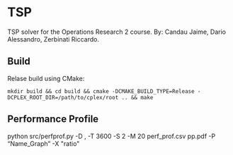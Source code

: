 # TSP

TSP solver for the Operations Research 2 course.
By: Candau Jaime, Dario Alessandro, Zerbinati Riccardo.

## Build

Relase build using CMake:

```
mkdir build && cd build && cmake -DCMAKE_BUILD_TYPE=Release -DCPLEX_ROOT_DIR=/path/to/cplex/root .. && make
```

## Performance Profile 

python src/perfprof.py -D , -T 3600 -S 2 -M 20 perf_prof.csv pp.pdf -P “Name_Graph” -X "ratio"